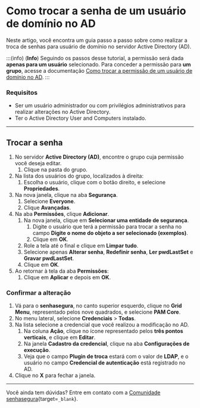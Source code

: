 # Como trocar a senha de um usuário de domínio no AD

Neste artigo, você encontra um guia passo a passo sobre como realizar a troca de senhas para usuário de domínio no servidor Active Directory (AD).

:::(info) (**Info**)
Seguindo os passos desse tutorial, a permissão será dada **apenas para um usuário** selecionado. Para conceder a permissão para **um grupo**, acesse a documentação [Como trocar a permissão de um usuário de domínio no AD](/v3-32/docs/pt/executions-how-to-change-a-domain-users-permission-in-ad).
:::

### Requisitos

* Ser um usuário administrador ou com privilégios administrativos para realizar alterações no Active Directory.
* Ter o Active Directory User and Computers instalado.

---
## Trocar a senha

1. No servidor **Active Directory (AD)**, encontre o grupo cuja permissão você deseja editar.
    1. Clique na pasta do grupo.
2. Na lista dos usuários do grupo, localizados à direita:
    1. Escolha o usuário, clique com o botão direito, e selecione **Propriedades**.
3. Na nova janela, clique na aba **Segurança**.
    1. Selecione **Everyone**.
    2. Clique **Avançadas**.
4. Na aba **Permissões**, clique **Adicionar**.
    1. Na nova janela, clique em **Selecionar uma entidade de segurança**.
        1. Digite o usuário que terá a permissão para trocar a senha no campo **Digite o nome do objeto a ser selecionado (exemplos)**.
        2. Clique em **OK**.
    2. Role a tela até o final e clique em **Limpar tudo**.
    3. Selecione apenas **Alterar senha**, **Redefinir senha**, **Ler pwdLastSet** e **Gravar pwdLastSet**.
    4. Clique em **OK**.
5. Ao retornar à tela da aba **Permissões**:
    1. Clique em **Aplicar** e depois em **OK**.

### Confirmar a alteração

1. Vá para o **senhasegura**, no canto superior esquerdo, clique no **Grid Menu**, representado pelos nove quadrados, e selecione **PAM Core**.
2. No menu lateral, selecione **Credenciais** > **Todas**.
3. Na lista selecione a credencial que você realizou a modificação no AD.
    1. Na coluna **Ação**, clique no ícone representado pelos **três pontos verticais**, e clique em **Editar**.
    2. Na janela **Cadastro da credencial**, clique na aba **Configurações de execução**.
    3. Veja que o campo **Plugin de troca** estará com o valor de **LDAP**, e o usuário no campo **Credencial de autenticação** está registrado no AD.
4. Clique no **X** para fechar a janela.

---
Você ainda tem dúvidas? Entre em contato com a [Comunidade senhasegura](https://community.senhasegura.io/){target=`_blank`}.